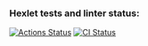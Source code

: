 ### Hexlet tests and linter status:
[![Actions Status](https://github.com/biryukovpavel/devops-for-programmers-project-lvl1/workflows/hexlet-check/badge.svg)](https://github.com/biryukovpavel/devops-for-programmers-project-lvl1/actions)
[![CI Status](https://github.com/biryukovpavel/devops-for-programmers-project-lvl1/workflows/ci/badge.svg)](https://github.com/biryukovpavel/devops-for-programmers-project-lvl1/actions)
